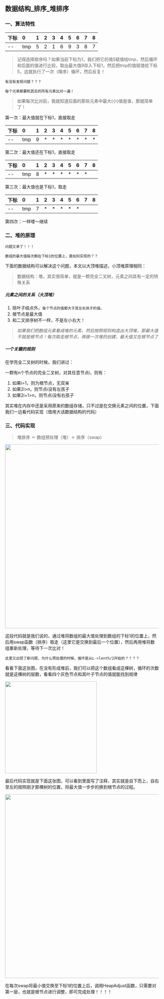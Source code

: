 ## 数据结构\_排序_堆排序

### 一、算法特性

下标|0|1|2|3|4|5|6|7|8
:--|:--|:--|:--|:--|:--|:--|:--|:--|:--
--|tmp|5|2|1|6|9|3|8|7

> 记得选择排序吗？如果当前下标为1，我们把它的值5赋值给tmp，然后循环和后面的值进行比较，取出最大值9存入下标1，然后把tmp的值赋值给下标5，这就执行了一次（降序）循环，然后反复！

`有没有发现问题？？？`

`每个元素都要和其后的所有元素比对一遍！`

> 如果每次比对前，我就知道后面的那些元素中最大(小)值是谁，那就简单了！

第一次：最大值就在下标1，直接取走

下标|0|1|2|3|4|5|6|7|8
:--|:--|:--|:--|:--|:--|:--|:--|:--|:--
--|tmp|9|\*|\*|\*|\*|\*|\*|*

第二次：最大值还在下标1，直接取走

下标|0|1|2|3|4|5|6|7|8
:--|:--|:--|:--|:--|:--|:--|:--|:--|:--
--|tmp|8|\*|\*|\*|\*|\*|\*|

第三次：最大值也是下标1，取走

下标|0|1|2|3|4|5|6|7|8
:--|:--|:--|:--|:--|:--|:--|:--|:--|:--
--|tmp|7|\*|\*|\*|\*|\*||


第四次：一样喽～继续


### 二、堆的原理


`问题又来了！！！`

`数组的最大值每次都在下标1的位置上，是如何实现的？？`

下面的数据结构可以解决这个问题，本文以大顶堆描述，小顶堆原理相同：

> 数据结构：堆，其实很简单，就是一颗完全二叉树，元素之间具有一定的特殊关系

##### 元素之间的关系（大顶堆）

1. 除叶子结点外，`每个节点的值都大于其左右孩子的值。`
2. 根节点是最大值
3. 和二叉排序树不一样，不是左小右大！

> _如果我们把数组元素看成堆的元素，然后按照规则构造出大顶堆，那最大值不就是根节点！每次取走根节点，再做一次堆的创建，最大值又在根节点了_

##### 一个关键的规则

在学完全二叉树的时候，我们讲过：

一颗有n个节点的完全二叉树，对其任意节点i，则有：

1. 如果i=1，则为根节点，无双亲
2. 如果2i>n，则节点i没有左孩子
3. 如果2i+1>n，则节点i没有右孩子

其实堆在内存中还是采用原来的数组存储，只不过是在交换元素之间的位置，下面我们一边看代码实现（借用大话数据结构的代码）

### 三、代码实现

> 堆排序 ＝ 数组预处理（堆）＋ 排序（swap）

<img src="https://raw.githubusercontent.com/arkulo56/thought/master/images/datastruct/sort_dui_1.png" width="600" />

这段代码就是我们说的，通过堆将数组的最大值处理到数组的下标1的位置上，然后用swap函数（排序）取走（这里它是交换到最后一个位置），然后再用堆将数组重新处理，等待下一次比对！

`这里又出现了新问题，为什么预处理的时候，循环是从L->lenth/2开始的？？？？`

看看下面这张图，在没有形成堆前，我们可以把这个数组看成这棵树，循环的次数就是这棵树的层数，看看四个灰色节点和其叶子节点的值就能找到规律


<img src="https://raw.githubusercontent.com/arkulo56/thought/master/images/datastruct/sort_dui_2.png" width="300" />


最后代码实现就是下面这张图，可以看到里面写了注释，其实就是自下而上，自右至左的按照刚才那棵树的位置，将最大值一步步的换到根节点的过程。

<img src="https://raw.githubusercontent.com/arkulo56/thought/master/images/datastruct/sort_dui_3.png" width="600" />

在每次swap将最小值交换至下标1的位置上后，调用HeapAdjust函数，只需要对第一层，也就是根节点进行调整，即可完成处理！！！！